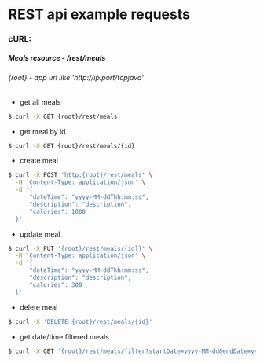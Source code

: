 # REST api example requests

### cURL:
##### Meals resource - /rest/meals
###### {root} - app url like 'http://ip:port/topjava'
- get all meals 
``` bash
$ curl -X GET {root}/rest/meals
```
- get meal by id 
``` bash
$ curl -X GET {root}/rest/meals/{id}
```
- create meal 
``` bash
$ curl -X POST 'http:{root}/rest/meals' \
  -H 'Content-Type: application/json' \
  -d '{
      "dateTime": "yyyy-MM-ddThh:mm:ss",
      "description": "description",
      "calories": 1000
  }' 
```
- update meal 
``` bash
$ curl -X PUT '{root}/rest/meals/{id}}' \
  -H 'Content-Type: application/json' \
  -d '{
      "dateTime": "yyyy-MM-ddThh:mm:ss",
      "description": "description",
      "calories": 300
  }'
```
- delete meal 
``` bash
$ curl -X 'DELETE {root}/rest/meals/{id}'
```
- get date/time filtered meals 
``` bash
$ curl -X GET '{root}/rest/meals/filter?startDate=yyyy-MM-dd&endDate=yyyy-MM-dd&startTime=hh:mm&endTime=hh:mm'
```
